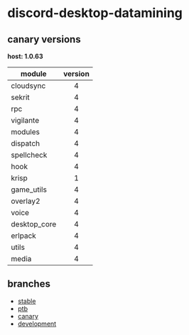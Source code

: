 # discord-desktop-datamining

## canary versions

**host: 1.0.63**

| module | version |
| ------ | :-----: |
| cloudsync | 4 |
| sekrit | 4 |
| rpc | 4 |
| vigilante | 4 |
| modules | 4 |
| dispatch | 4 |
| spellcheck | 4 |
| hook | 4 |
| krisp | 1 |
| game_utils | 4 |
| overlay2 | 4 |
| voice | 4 |
| desktop_core | 4 |
| erlpack | 4 |
| utils | 4 |
| media | 4 |

## branches

- [stable](https://github.com/OpenAsar/discord-desktop-datamining/tree/stable)
- [ptb](https://github.com/OpenAsar/discord-desktop-datamining/tree/ptb)
- [canary](https://github.com/OpenAsar/discord-desktop-datamining/tree/canary)
- [development](https://github.com/OpenAsar/discord-desktop-datamining/tree/development)